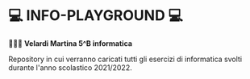 # 💻 INFO-PLAYGROUND 💻
👩🏻‍💻 __Velardi Martina 5^B informatica__

Repository in cui verranno caricati tutti gli esercizi di informatica svolti durante l'anno scolastico 2021/2022.